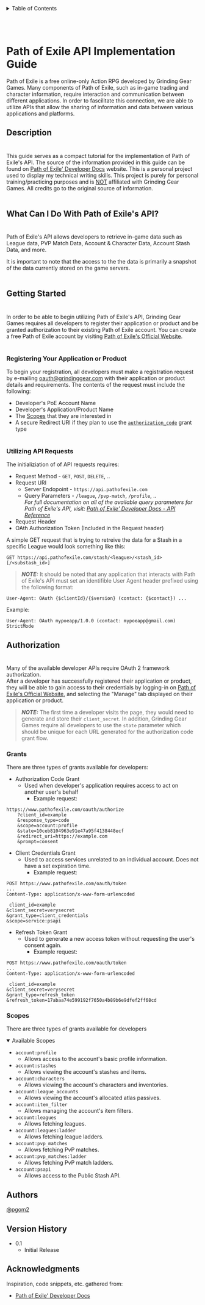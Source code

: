 <!-- TABLE OF CONTENTS -->
<details>
  <summary>Table of Contents</summary>
  <ol>
    <li>
      <a href="#path-of-exile-api-implementation-guide">About The Project</a>
    </li>
    <li>
      <a href="#description">Description</a>
    </li>
    <li>
        <a href="#what-can-i-do-with-path-of-exiles-api">Usage</a>
    </li>
    <li>
        <a href="#getting-started">Getting Started</a>
        <ul>
            <li>
                <a href="#registering-your-application-or-product">Registering Your Application or Product</a>
            </li>
        </ul>
        <ul>
            <li>
                <a href="#utilizing-api-requests">Utilizing API Requests</a>
            </li>
        </ul>
    </li>
     <li>
      <a href="#authorization">Authorization</a>
        <ul>
            <li>
                <a href="#grants">Grants & Scopes</a>
            </li>
        </ul>
    </li>
    <li>
      <a href="#authors">Authors</a>
    </li>
    <li>
      <a href="#version-history">Version History</a>
    </li>
    <li>
      <a href="#acknowledgments">Acknowledgments</a>
    </li>
  </ol>
</details>

<br></br>

<!-- ABOUT THE PROJECT -->
# Path of Exile API Implementation Guide

Path of Exile is a free online-only Action RPG developed by Grinding Gear Games. Many components of Path of Exile, such as in-game trading and character information, require interaction and communication between different applications. 
In order to fascilitate this connection, we are able to utilize APIs that allow the sharing of information and data between various applications and platforms.

<!-- DESCRIPTION -->
## Description
#
This guide serves as a compact tutorial for the implementation of Path of Exile's API. The source of the information provided in this guide can be found on [Path of Exile' Developer Docs](https://www.pathofexile.com/developer/docs/index) website. This is a personal project used to display my technical writing skills. This project is purely for personal training/practicing purposes and is <u>NOT</u> affiliated with Grinding Gear Games. All credits go to the original source of information.
<br></br>
<!-- USAGE -->
## What Can I Do With Path of Exile's API? 
#
Path of Exile's API allows developers to retrieve in-game data such as League data, PVP Match Data, Account & Character Data, Account Stash Data, and more. 

It is important to note that the access to the the data is primarily a snapshot of the data currently stored on the game servers.
<br></br>

<!-- GETTING STARTED -->
## Getting Started
#
In order to be able to begin utilizing Path of Exile's API, Grinding Gear Games requires all developers to register their application or product and be granted authorization to their existing Path of Exile account. You can create a free Path of Exile account by visiting [Path of Exile's Official Website](https://www.pathofexile.com/).
<br></br>

<!-- REGISTERING YOUR APPLICATION OR PRODUCT -->
### Registering Your Application or Product

To begin your registration, all developers must make a registration request by e-mailing oauth@grindinggear.com with their application or product details and requirements. The contents of the request must include the following:

* Developer's PoE Account Name
* Developer's Application/Product Name
* The [Scopes](#scopes) that they are interested in
* A secure Redirect URI if they plan to use the [`authorization_code`](#authorization) grant type
<br></br>

<!-- UTILIZING API REQUESTS -->
### Utilizing API Requests

The initializiation of of API requests requires: 
* Request Method - `GET`, `POST`, `DELETE`, .. 
* Request URI
  * Server Endopoint - `https://api.pathofexile.com`
  * Query Parameters - `/league`, `/pvp-match`, `/profile`, .. <i><br>For full documentation on all of the available query parameters for Path of Exile's API, visit: [Path of Exile' Developer Docs - API Reference](https://www.pathofexile.com/developer/docs/reference)</i>
* Request Header
* OAth Authorization Token (Included in the Request header)
 
A simple GET request that is trying to retreive the data for a Stash in a specific League would look something like this:
```
GET https://api.pathofexile.com/stash/<league>/<stash_id>[/<substash_id>]
```

> **_NOTE:_** It should be noted that any application that interacts with Path of Exile's API must set an identifible User Agent header prefixed using the following format:

```
User-Agent: OAuth {$clientId}/{$version} (contact: {$contact}) ...
```

Example:

```
User-Agent: OAuth mypoeapp/1.0.0 (contact: mypoeapp@gmail.com) StrictMode
```

<!-- AUTHORIZATION & SCOPES -->
## Authorization
#
Many of the available developer APIs require OAuth 2 framework authorization.<br>
After a developer has successfully registered their application or product, they will be able to gain access to their credentials by logging-in on [Path of Exile's Official Website](https://www.pathofexile.com/), and selecting the "Manage" tab displayed on their application or product.
>**_NOTE:_** The first time a developer visits the page, they would need to generate and store their `client_secret`. In addition, Grinding Gear Games require all developers to use the `state` parameter which should be unique for each URL generated for the authorization code grant flow.

<!-- GRANTS -->
### Grants
There are three types of grants available for developers:
* Authorization Code Grant 
  * Used when developer's application requires access to act on another user's behalf<br>
    * Example request:

```
https://www.pathofexile.com/oauth/authorize
    ?client_id=example
    &response_type=code
    &scope=account:profile
    &state=10ceb8104963e91e47a95f4138448ecf
    &redirect_uri=https://example.com
    &prompt=consent
```

* Client Credentials Grant
  * Used to access services unrelated to an individual account. Does not have a set expiration time.
    * Example request:

```
POST https://www.pathofexile.com/oauth/token
...
Content-Type: application/x-www-form-urlencoded

 client_id=example
&client_secret=verysecret
&grant_type=client_credentials
&scope=service:psapi
```
* Refresh Token Grant
  * Used to generate a new access token without requesting the user's consent again.
    *  Example request:

```
POST https://www.pathofexile.com/oauth/token
...
Content-Type: application/x-www-form-urlencoded

 client_id=example
&client_secret=verysecret
&grant_type=refresh_token
&refresh_token=17abaa74e599192f7650a4b89b6e9dfef2ff68cd
```



<!-- SCOPES -->
### Scopes
There are three types of grants available for developers

<details open><summary>Available Scopes</summary>

* `account:profile` 
  * Allows access to the account's basic profile information.
* `account:stashes` 
  * Allows viewing the account's stashes and items.
* `account:characters`  
  * Allows viewing the account's characters and inventories.
* `account:league_accounts`  
  * Allows viewing the account's allocated atlas passives.
* `account:item_filter`  
  * Allows managing the account's item filters.
* `account:leagues`  
  * Allows fetching leagues.
* `account:leagues:ladder` 
  * Allows fetching league ladders.
* `account:pvp_matches` 
  * Allows fetching PvP matches.
* `account:pvp_matches:ladder` 
  * Allows fetching PvP match ladders.
* `account:psapi` 
  * Allows access to the Public Stash API.
</details>

<!-- AUTHORS -->
## Authors

[@pgom2](https://github.com/pgom2)

<!-- VERSION HISTORY -->
## Version History

* 0.1
    * Initial Release

<!-- ACKNOWLEDGMENTS -->
## Acknowledgments

Inspiration, code snippets, etc. gathered from:
* [Path of Exile' Developer Docs](https://www.pathofexile.com/developer/docs/index)
